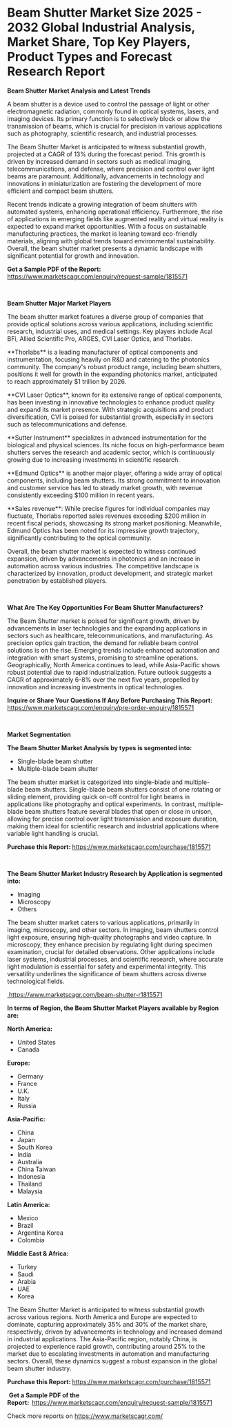 <p><h1>Beam Shutter Market Size 2025 - 2032 Global Industrial Analysis, Market Share, Top Key Players, Product Types and Forecast Research Report</h1></p><p><strong>Beam Shutter Market Analysis and Latest Trends</strong></p>
<p><p>A beam shutter is a device used to control the passage of light or other electromagnetic radiation, commonly found in optical systems, lasers, and imaging devices. Its primary function is to selectively block or allow the transmission of beams, which is crucial for precision in various applications such as photography, scientific research, and industrial processes.</p><p>The Beam Shutter Market is anticipated to witness substantial growth, projected at a CAGR of 13% during the forecast period. This growth is driven by increased demand in sectors such as medical imaging, telecommunications, and defense, where precision and control over light beams are paramount. Additionally, advancements in technology and innovations in miniaturization are fostering the development of more efficient and compact beam shutters. </p><p>Recent trends indicate a growing integration of beam shutters with automated systems, enhancing operational efficiency. Furthermore, the rise of applications in emerging fields like augmented reality and virtual reality is expected to expand market opportunities. With a focus on sustainable manufacturing practices, the market is leaning toward eco-friendly materials, aligning with global trends toward environmental sustainability. Overall, the beam shutter market presents a dynamic landscape with significant potential for growth and innovation.</p></p>
<p><strong>Get a Sample PDF of the Report:&nbsp;</strong> <a href="https://www.marketscagr.com/enquiry/request-sample/1815571?utm_campaign=2215&utm_medium=2&utm_source=Github&utm_content=ia&utm_term=11022025&utm_id=beam-shutter">https://www.marketscagr.com/enquiry/request-sample/1815571</a></p>
<p>&nbsp;</p>
<p><strong>Beam Shutter Major Market Players</strong></p>
<p><p>The beam shutter market features a diverse group of companies that provide optical solutions across various applications, including scientific research, industrial uses, and medical settings. Key players include Acal BFi, Allied Scientific Pro, ARGES, CVI Laser Optics, and Thorlabs.</p><p>**Thorlabs** is a leading manufacturer of optical components and instrumentation, focusing heavily on R&D and catering to the photonics community. The company's robust product range, including beam shutters, positions it well for growth in the expanding photonics market, anticipated to reach approximately $1 trillion by 2026.</p><p>**CVI Laser Optics**, known for its extensive range of optical components, has been investing in innovative technologies to enhance product quality and expand its market presence. With strategic acquisitions and product diversification, CVI is poised for substantial growth, especially in sectors such as telecommunications and defense.</p><p>**Sutter Instrument** specializes in advanced instrumentation for the biological and physical sciences. Its niche focus on high-performance beam shutters serves the research and academic sector, which is continuously growing due to increasing investments in scientific research.</p><p>**Edmund Optics** is another major player, offering a wide array of optical components, including beam shutters. Its strong commitment to innovation and customer service has led to steady market growth, with revenue consistently exceeding $100 million in recent years.</p><p>**Sales revenue**: While precise figures for individual companies may fluctuate, Thorlabs reported sales revenues exceeding $200 million in recent fiscal periods, showcasing its strong market positioning. Meanwhile, Edmund Optics has been noted for its impressive growth trajectory, significantly contributing to the optical community.</p><p>Overall, the beam shutter market is expected to witness continued expansion, driven by advancements in photonics and an increase in automation across various industries. The competitive landscape is characterized by innovation, product development, and strategic market penetration by established players.</p></p>
<p>&nbsp;</p>
<p><strong>What Are The Key Opportunities For Beam Shutter Manufacturers?</strong></p>
<p><p>The Beam Shutter market is poised for significant growth, driven by advancements in laser technologies and the expanding applications in sectors such as healthcare, telecommunications, and manufacturing. As precision optics gain traction, the demand for reliable beam control solutions is on the rise. Emerging trends include enhanced automation and integration with smart systems, promising to streamline operations. Geographically, North America continues to lead, while Asia-Pacific shows robust potential due to rapid industrialization. Future outlook suggests a CAGR of approximately 6-8% over the next five years, propelled by innovation and increasing investments in optical technologies.</p></p>
<p><strong>Inquire or Share Your Questions If Any Before Purchasing This Report:</strong> <a href="https://www.marketscagr.com/enquiry/pre-order-enquiry/1815571?utm_campaign=2215&utm_medium=2&utm_source=Github&utm_content=ia&utm_term=11022025&utm_id=beam-shutter">https://www.marketscagr.com/enquiry/pre-order-enquiry/1815571</a></p>
<p>&nbsp;</p>
<p><strong>Market Segmentation</strong></p>
<p><strong>The Beam Shutter Market Analysis by types is segmented into:</strong></p>
<p><ul><li>Single-blade beam shutter</li><li>Multiple-blade beam shutter</li></ul></p>
<p><p>The beam shutter market is categorized into single-blade and multiple-blade beam shutters. Single-blade beam shutters consist of one rotating or sliding element, providing quick on-off control for light beams in applications like photography and optical experiments. In contrast, multiple-blade beam shutters feature several blades that open or close in unison, allowing for precise control over light transmission and exposure duration, making them ideal for scientific research and industrial applications where variable light handling is crucial.</p></p>
<p><strong>Purchase this Report:&nbsp;</strong><a href="https://www.marketscagr.com/purchase/1815571?utm_campaign=2215&utm_medium=2&utm_source=Github&utm_content=ia&utm_term=11022025&utm_id=beam-shutter">https://www.marketscagr.com/purchase/1815571</a></p>
<p>&nbsp;</p>
<p><strong>The Beam Shutter Market Industry Research by Application is segmented into:</strong></p>
<p><ul><li>Imaging</li><li>Microscopy</li><li>Others</li></ul></p>
<p><p>The beam shutter market caters to various applications, primarily in imaging, microscopy, and other sectors. In imaging, beam shutters control light exposure, ensuring high-quality photographs and video capture. In microscopy, they enhance precision by regulating light during specimen examination, crucial for detailed observations. Other applications include laser systems, industrial processes, and scientific research, where accurate light modulation is essential for safety and experimental integrity. This versatility underlines the significance of beam shutters across diverse technological fields.</p></p>
<p><a href="https://www.marketscagr.com/beam-shutter-r1815571?utm_campaign=2215&utm_medium=2&utm_source=Github&utm_content=ia&utm_term=11022025&utm_id=beam-shutter">&nbsp;https://www.marketscagr.com/beam-shutter-r1815571</a></p>
<p><strong>In terms of Region, the Beam Shutter Market Players available by Region are:</strong></p>
<p>
    <p> <strong> North America: </strong>
        <ul>
            <li>United States</li>
            <li>Canada</li>
        </ul>
        </p> 
    <p> <strong> Europe: </strong>
        <ul>
            <li>Germany</li>
            <li>France</li>
            <li>U.K.</li>
            <li>Italy</li>
            <li>Russia</li>
        </ul>
        </p> 
    <p> <strong> Asia-Pacific: </strong>
        <ul>
            <li>China</li>
            <li>Japan</li>
            <li>South Korea</li>
            <li>India</li>
            <li>Australia</li>
            <li>China Taiwan</li>
            <li>Indonesia</li>
            <li>Thailand</li>
            <li>Malaysia</li>
        </ul>
        </p> 
    <p> <strong> Latin America: </strong>
        <ul>
            <li>Mexico</li>
            <li>Brazil</li>
            <li>Argentina Korea</li>
            <li>Colombia</li>
        </ul>
        </p> 
    <p> <strong> Middle East & Africa: </strong>
        <ul>
            <li>Turkey</li>
            <li>Saudi</li>
            <li>Arabia</li>
            <li>UAE</li>
            <li>Korea</li>
        </ul>
    </p>
    </p>
<p><p>The Beam Shutter Market is anticipated to witness substantial growth across various regions. North America and Europe are expected to dominate, capturing approximately 35% and 30% of the market share, respectively, driven by advancements in technology and increased demand in industrial applications. The Asia-Pacific region, notably China, is projected to experience rapid growth, contributing around 25% to the market due to escalating investments in automation and manufacturing sectors. Overall, these dynamics suggest a robust expansion in the global beam shutter industry.</p></p>
<p><strong>Purchase this Report: </strong><a href="https://www.marketscagr.com/purchase/1815571?utm_campaign=2215&utm_medium=2&utm_source=Github&utm_content=ia&utm_term=11022025&utm_id=beam-shutter">https://www.marketscagr.com/purchase/1815571</a></p>
<p>&nbsp;<strong>Get a Sample PDF of the Report:&nbsp;&nbsp;</strong><a href="https://www.marketscagr.com/enquiry/request-sample/1815571?utm_campaign=2215&utm_medium=2&utm_source=Github&utm_content=ia&utm_term=11022025&utm_id=beam-shutter">https://www.marketscagr.com/enquiry/request-sample/1815571</a></p>
<p><strong></strong></p>
<p>Check more reports on <a href="https://www.marketscagr.com/?utm_campaign=2215&utm_medium=2&utm_source=Github&utm_content=ia&utm_term=11022025&utm_id=beam-shutter">https://www.marketscagr.com/</a></p>